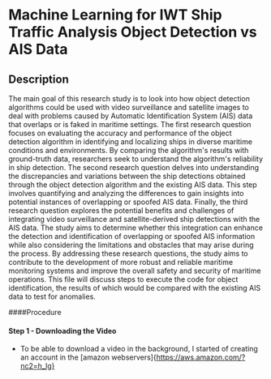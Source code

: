 # Machine Learning for IWT Ship Traffic Analysis Object Detection vs AIS Data
## Description
The main goal of this research study is to look into how object detection algorithms could be used with video surveillance and satellite images to deal with problems caused by Automatic Identification System (AIS) data that overlaps or is faked in maritime settings. The first research question focuses on evaluating the accuracy and performance of the object detection algorithm in identifying and localizing ships in diverse maritime conditions and environments. By comparing the algorithm's results with ground-truth data, researchers seek to understand the algorithm's reliability in ship detection. The second research question delves into understanding the discrepancies and variations between the ship detections obtained through the object detection algorithm and the existing AIS data. This step involves quantifying and analyzing the differences to gain insights into potential instances of overlapping or spoofed AIS data. Finally, the third research question explores the potential benefits and challenges of integrating video surveillance and satellite-derived ship detections with the AIS data. The study aims to determine whether this integration can enhance the detection and identification of overlapping or spoofed AIS information while also considering the limitations and obstacles that may arise during the process. By addressing these research questions, the study aims to contribute to the development of more robust and reliable maritime monitoring systems and improve the overall safety and security of maritime operations.
This file will discuss steps to execute the code for object identification, the results of which would be compared with the existing AIS data to test for anomalies.

####Procedure
#### Step 1 - Downloading the Video
* To be able to download a video in the background, I started of creating an account in the [amazon webservers]{https://aws.amazon.com/?nc2=h_lg} 
